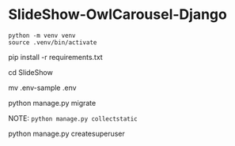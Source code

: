# SlideShow-OwlCarousel-Django

~~~
python -m venv venv
source .venv/bin/activate
~~~

pip install -r requirements.txt

cd SlideShow

mv .env-sample .env

python manage.py migrate

NOTE:
    ```python manage.py collectstatic
    ```

python manage.py createsuperuser
